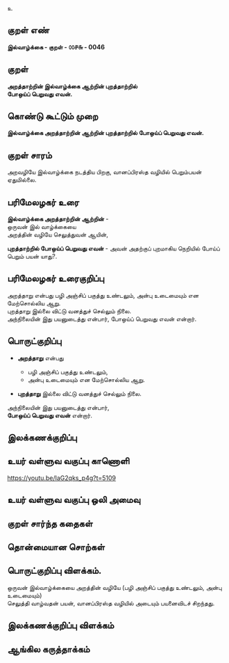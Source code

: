 உ

## குறள் எண் 

**இல்வாழ்க்கை - குறள் - ௦௦௪௬ - 0046**

## குறள் 

**அறத்தாற்றின் இல்வாழ்க்கை ஆற்றின் புறத்தாற்றில்  
போஒய்ப் பெறுவது எவன்.** 

## கொண்டு கூட்டும் முறை

**இல்வாழ்க்கை அறத்தாற்றின் ஆற்றின் புறத்தாற்றில் போஒய்ப் பெறுவது எவன்.**  

## குறள் சாரம் 

அறவழியே இல்வாழ்க்கை நடத்திய பிறகு, வானப்பிரஸ்த வழியில் பெறும்பயன் ஏதுமில்லை.

## பரிமேலழகர் உரை

**இல்வாழ்க்கை அறத்தாற்றின் ஆற்றின்** -  
ஒருவன் இல் வாழ்க்கையை  
அறத்தின் வழியே செலுத்துவன் ஆயின்,  

**புறத்தாற்றில் போஒய்ப் பெறுவது எவன்** - அவன் அதற்குப் புறமாகிய நெறியில் போய்ப் பெறும் பயன் யாது?. 

## பரிமேலழகர் உரைகுறிப்பு   
அறத்தாறு என்பது பழி அஞ்சிப் பகுத்து உண்டலும், அன்பு உடைமையும் என மேற்சொல்லிய ஆறு.  
புறத்தாறு இல்லை விட்டு வனத்துச் செல்லும் நிலை.  
அந்நிலையின் இது பயனுடைத்து என்பார், போஒய்ப் பெறுவது எவன் என்றார்.  

## பொருட்குறிப்பு 

* **அறத்தாறு** என்பது  
  * பழி அஞ்சிப் பகுத்து உண்டலும்,  
  * அன்பு உடைமையும் என மேற்சொல்லிய ஆறு.  

* **புறத்தாறு** இல்லை விட்டு வனத்துச் செல்லும் நிலை.  

அந்நிலையின் இது பயனுடைத்து என்பார்,  
**போஒய்ப் பெறுவது எவன்** என்றார்.  

## இலக்கணக்குறிப்பு  


## உயர் வள்ளுவ வகுப்பு காணொளி

https://youtu.be/IaG2qks_p4g?t=5109

## உயர் வள்ளுவ வகுப்பு ஒலி அமைவு 

 
## குறள் சார்ந்த கதைகள் 


## தொன்மையான சொற்கள்


## பொருட்குறிப்பு விளக்கம்.  

ஒருவன் இல்வாழ்க்கையை அறத்தின் வழியே (பழி அஞ்சிப் பகுத்து உண்டலும், அன்பு உடைமையும்)  
செலுத்தி வாழ்வதன் பயன், வானப்பிரஸ்த வழியில் அடையும் பயனைவிடச் சிறந்தது.  

## இலக்கணக்குறிப்பு விளக்கம்


## ஆங்கில கருத்தாக்கம் 


